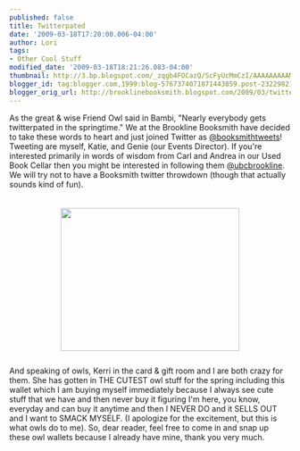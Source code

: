 ```yaml
---
published: false
title: Twitterpated
date: '2009-03-18T17:20:00.006-04:00'
author: Lori
tags:
- Other Cool Stuff
modified_date: '2009-03-18T18:21:26.083-04:00'
thumbnail: http://3.bp.blogspot.com/_zqgb4FOCazQ/ScFyUcMmCzI/AAAAAAAAAMU/UpwRLCSj1c8/s72-c/owl.JPG
blogger_id: tag:blogger.com,1999:blog-5767374071871443859.post-2322982193612528569
blogger_orig_url: http://brooklinebooksmith.blogspot.com/2009/03/twitterpated.html
---
```


As the great &amp; wise Friend Owl said in Bambi, "Nearly everybody gets twitterpated in the springtime." We at the Brookline Booksmith have decided to take these words to heart and just joined Twitter as <a href="http://twitter.com/booksmithtweets">@booksmithtweets</a>! Tweeting are myself, Katie, and Genie (our Events Director). If you're interested primarily in words of wisdom from Carl and Andrea in our Used Book Cellar then you might be interested in following them <a href="http://twitter.com/ubcbrookline">@ubcbrookline</a>. We will try not to have a Booksmith twitter throwdown (though that actually sounds kind of fun).<br /><br /><br /><img id="BLOGGER_PHOTO_ID_5314654730765863730" style="DISPLAY: block; MARGIN: 0px auto 10px; WIDTH: 320px; CURSOR: hand; HEIGHT: 256px; TEXT-ALIGN: center" alt="" src="http://3.bp.blogspot.com/_zqgb4FOCazQ/ScFyUcMmCzI/AAAAAAAAAMU/UpwRLCSj1c8/s320/owl.JPG" border="0" /><br />And speaking of owls, Kerri in the card &amp; gift room and I are both crazy for them. She has gotten in THE CUTEST owl stuff for the spring including this wallet which I am buying myself immediately because I always see cute stuff that we have and then never buy it figuring I'm here, you know, everyday and can buy it anytime and then I NEVER DO and it SELLS OUT and I want to SMACK MYSELF. (I apologize for the excitement, but this is what owls do to me). So, dear reader, feel free to come in and snap up these owl wallets because I already have mine, thank you very much.